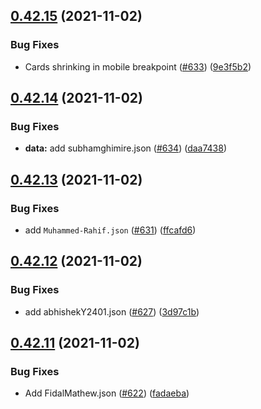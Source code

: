 ## [0.42.15](https://github.com/EddieHubCommunity/LinkFree/compare/v0.42.14...v0.42.15) (2021-11-02)


### Bug Fixes

* Cards shrinking in mobile breakpoint ([#633](https://github.com/EddieHubCommunity/LinkFree/issues/633)) ([9e3f5b2](https://github.com/EddieHubCommunity/LinkFree/commit/9e3f5b2106c10479ba73e53ac24b02a3a9f12125))



## [0.42.14](https://github.com/EddieHubCommunity/LinkFree/compare/v0.42.13...v0.42.14) (2021-11-02)


### Bug Fixes

* **data:** add subhamghimire.json ([#634](https://github.com/EddieHubCommunity/LinkFree/issues/634)) ([daa7438](https://github.com/EddieHubCommunity/LinkFree/commit/daa743853f8c04deb27bc4a15c41832255fb80d6))



## [0.42.13](https://github.com/EddieHubCommunity/LinkFree/compare/v0.42.12...v0.42.13) (2021-11-02)


### Bug Fixes

* add `Muhammed-Rahif.json` ([#631](https://github.com/EddieHubCommunity/LinkFree/issues/631)) ([ffcafd6](https://github.com/EddieHubCommunity/LinkFree/commit/ffcafd611ab781d6d47c57e160dfccb3b86844c2))



## [0.42.12](https://github.com/EddieHubCommunity/LinkFree/compare/v0.42.11...v0.42.12) (2021-11-02)


### Bug Fixes

* add abhishekY2401.json ([#627](https://github.com/EddieHubCommunity/LinkFree/issues/627)) ([3d97c1b](https://github.com/EddieHubCommunity/LinkFree/commit/3d97c1b2f480fd4678ce58f3a3c942cc53bd977a))



## [0.42.11](https://github.com/EddieHubCommunity/LinkFree/compare/v0.42.10...v0.42.11) (2021-11-02)


### Bug Fixes

* Add FidalMathew.json ([#622](https://github.com/EddieHubCommunity/LinkFree/issues/622)) ([fadaeba](https://github.com/EddieHubCommunity/LinkFree/commit/fadaebaf88e09f08567215b262a0afdfb71db851))



